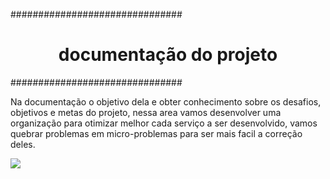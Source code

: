 ###############################
<h1 align="center"> documentação do projeto </h1>
###############################

Na documentação o objetivo dela e obter conhecimento sobre os desafios, objetivos e metas do projeto, nessa area vamos desenvolver uma organização para otimizar melhor cada serviço a ser desenvolvido, vamos quebrar problemas em micro-problemas para ser mais facil a correção deles.

<image src= "https://github.com/Lima404/Locadora-de-bicicletas-e-patins-eletricos/blob/main/imagens/imagem.png"/>

